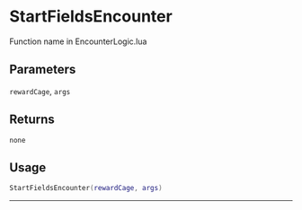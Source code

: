 # StartFieldsEncounter
Function name in EncounterLogic.lua
## Parameters
`rewardCage`, `args`
## Returns
`none`
## Usage
```lua
StartFieldsEncounter(rewardCage, args)
```
---
